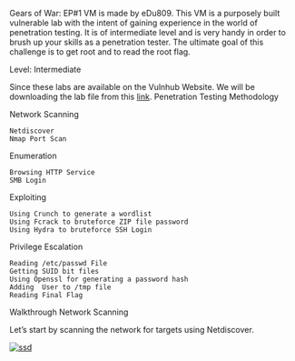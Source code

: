 Gears of War: EP#1 VM is made by eDu809. This VM is a purposely built vulnerable lab with the intent of gaining experience in the world of penetration testing. It is of intermediate level and is very handy in order to brush up your skills as a penetration tester. The ultimate goal of this challenge is to get root and to read the root flag.

Level: Intermediate

Since these labs are available on the Vulnhub Website. We will be downloading the lab file from this [link](https://www.vulnhub.com/entry/gears-of-war-ep1,382/).
Penetration Testing Methodology

Network Scanning

    Netdiscover
    Nmap Port Scan

Enumeration

    Browsing HTTP Service
    SMB Login

Exploiting

    Using Crunch to generate a wordlist
    Using Fcrack to bruteforce ZIP file password
    Using Hydra to bruteforce SSH Login

Privilege Escalation

    Reading /etc/passwd File
    Getting SUID bit files
    Using Openssl for generating a password hash
    Adding  User to /tmp file
    Reading Final Flag

Walkthrough
Network Scanning

Let’s start by scanning the network for targets using Netdiscover.

[![ssd](https://1.bp.blogspot.com/-DcAk3IHGRXA/Xc7b0rtZRJI/AAAAAAAAhSQ/bhoJZrb8R6c-oXljraSdlURjJdHmArEAwCLcBGAsYHQ/s1600/1.png "ssd")](https://1.bp.blogspot.com/-DcAk3IHGRXA/Xc7b0rtZRJI/AAAAAAAAhSQ/bhoJZrb8R6c-oXljraSdlURjJdHmArEAwCLcBGAsYHQ/s1600/1.png "ssd")
